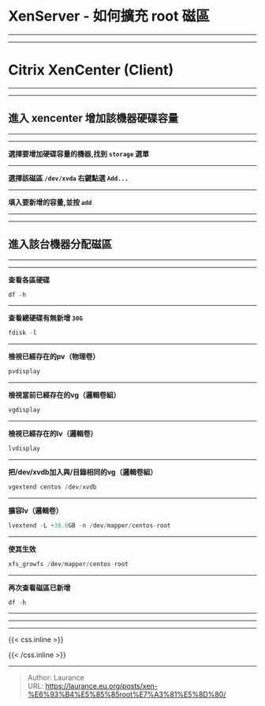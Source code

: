 # XenServer - 如何擴充 root 磁區


***
***

**Citrix XenCenter (Client)**
=====

***
***

**進入 xencenter 增加該機器硬碟容量**
-----

***
***

**選擇要增加硬碟容量的機器,找到 `storage` 選單**

***

**選擇該磁區 `/dev/xvda` 右鍵點選 `Add...`**

***

**填入要新增的容量,並按 `add`**

***
***

**進入該台機器分配磁區**
-----

***
***

**查看各區硬碟**

```sql
df -h
```

***

**查看總硬碟有無新增 `30G`**

```sql
fdisk -l
```

***

**檢視已經存在的pv（物理卷）**

```sql
pvdisplay
```

***

**檢視當前已經存在的vg（邏輯卷組）**

```sql
vgdisplay
```

***

**檢視已經存在的lv（邏輯卷）**

```sql
lvdisplay
```

***

**把/dev/xvdb加入與/目錄相同的vg（邏輯卷組）**

```sql
vgextend centos /dev/xvdb
```

***

**擴容lv（邏輯卷）**

```sql
lvextend -L +30.0GB -n /dev/mapper/centos-root
```

***

**使其生效**

```sql
xfs_growfs /dev/mapper/centos-root 
```

***

**再次查看磁區已新增**

```sql
df -h
```

***
***

***

{{< css.inline >}}
<style>
.emojify {
	font-family: Apple Color Emoji, Segoe UI Emoji, NotoColorEmoji, Segoe UI Symbol, Android Emoji, EmojiSymbols;
	font-size: 2rem;
	vertical-align: middle;
}
@media screen and (max-width:650px) {
  .nowrap {
    display: block;
    margin: 25px 0;
  }
}
</style>
{{< /css.inline >}}


---

> Author: Laurance  
> URL: https://laurance.eu.org/posts/xen-%E6%93%B4%E5%85%85root%E7%A3%81%E5%8D%80/  

